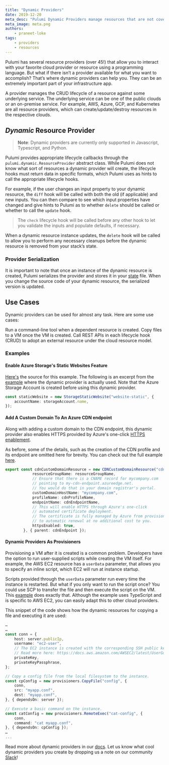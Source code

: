```yaml
---
title: "Dynamic Providers"
date: 2019-12-20
meta_desc: "Pulumi Dynamic Providers manage resources that are not covered in pre-built providers"
meta_image: meta.png
authors:
    - praneet-loke
tags:
    - providers
    - resources
---
```


Pulumi has several resource providers (over 45!) that allow you to interact with your favorite cloud provider or resource using a programming language. But what if there isn’t a provider available for what you want to accomplish? That’s where dynamic providers can help you. They can be an extremely important part of your infrastructure app.

<!--more-->

A provider manages the CRUD lifecycle of a resource against some underlying service. The underlying service can be one of the public clouds or an on-premise service. For example, AWS, Azure, GCP, and Kubernetes are all resource providers, which can create/update/destroy resources in the respective clouds.

## _Dynamic_ Resource Provider

> **Note**: Dynamic providers are currently only supported in Javascript, Typescript, and Python.

Pulumi provides appropriate lifecycle callbacks through the `pulumi.dynamic.ResourceProvider` abstract class. While Pulumi does not know what sort of resources a dynamic provider will create, the lifecycle hooks must return data in specific formats, which Pulumi uses as hints to call the appropriate lifecycle hooks.

For example, if the user changes an input property to your dynamic resource, the `diff` hook will be called with both the old (if applicable) and new inputs. You can then compare to see which input properties have changed and give hints to Pulumi as to whether `delete` should be called or whether to call the `update` hook.

> The `check` lifecycle hook will be called before any other hook to let you validate the inputs and populate defaults, if necessary.

When a dynamic resource instance updates, the `delete` hook will be called to allow you to perform any necessary cleanups before the dynamic resource is removed from your stack’s state.

### Provider Serialization

It is important to note that once an instance of the dynamic resource is created, Pulumi serializes the provider and stores it in your [state](https://www.pulumi.com/docs/intro/concepts/state/#state) file. When you change the source code of your dynamic resource, the serialized version is updated.

## Use Cases

Dynamic providers can be used for almost any task. Here are some use cases:

Run a command-line tool when a dependent resource is created.
Copy files to a VM once the VM is created.
Call REST APIs in each lifecycle hook (CRUD) to adopt an external resource under the cloud resource model.

### Examples

#### Enable Azure Storage's Static Websites Feature

[Here's](https://github.com/pulumi/examples/blob/master/azure-ts-static-website/staticWebsite.ts) the source for this example. The following is an excerpt from the [example](https://github.com/pulumi/examples/blob/master/azure-ts-static-website/index.ts) where the dynamic provider is actually used. Note that the Azure Storage Account is created before using this dynamic provider.

```ts
const staticWebsite = new StorageStaticWebsite("website-static", {
	accountName: storageAccount.name,
});
```

#### Add A Custom Domain To An Azure CDN endpoint

Along with adding a custom domain to the CDN endpoint, this dynamic provider also enables HTTPS provided by Azure's one-click [HTTPS enablement](https://docs.microsoft.com/en-us/azure/cdn/cdn-custom-ssl?tabs=option-1-default-enable-https-with-a-cdn-managed-certificate).

As before, some of the details, such as the creation of the CDN profile and its endpoint are omitted here for brevity. You can check out the full example [here](https://github.com/pulumi/examples/tree/master/azure-ts-dynamicresource).

```ts
export const cdnCustomDomainResource = new CDNCustomDomainResource("cdnCustomDomain", {
        	resourceGroupName: resourceGroupName,
        	// Ensure that there is a CNAME record for mycompany.com
        	// pointing to my-cdn-endpoint.azureedge.net.
        	// You would do that in your domain registrar's portal.
        	customDomainHostName: "mycompany.com",
        	profileName: cdnProfileName,
        	endpointName: cdnEndpointName,
        	// This will enable HTTPS through Azure's one-click
        	// automated certificate deployment.
        	// The certificate is fully managed by Azure from provisioning
        	// to automatic renewal at no additional cost to you.
        	httpsEnabled: true,
    	}, { parent: cdnEndpoint });
```

#### Dynamic Providers As Provisioners

Provisioning a VM after it is created is a common problem. Developers have the option to run user-supplied scripts while creating the VM itself. For example, the AWS EC2 resource has a `userData` parameter, that allows you to specify an inline script, which EC2 will run at instance startup.

Scripts provided through the `userData` parameter run every time the instance is restarted. But what if you only want to run the script once? You could use SCP to transfer the file and then execute the script on the VM. This [example](https://github.com/pulumi/examples/tree/master/aws-ts-ec2-provisioners) does exactly that. Although the example uses TypeScript and is specific to AWS EC2, you can easily adapt this to other cloud providers.

This snippet of the code shows how the dynamic resources for copying a file and executing it are used:

```ts
…
…
const conn = {
	host: server.publicIp,
	username: "ec2-user",
	// The EC2 instance is created with the corresponding SSH public key.
	// Read more here: https://docs.aws.amazon.com/AWSEC2/latest/UserGuide/ec2-key-pairs.html.
	privateKey,
	privateKeyPassphrase,
};

// Copy a config file from the local filesystem to the instance.
const cpConfig = new provisioners.CopyFile("config", {
	conn,
	src: "myapp.conf",
	dest: "myapp.conf",
}, { dependsOn: server });

// Execute a basic command on the instance.
const catConfig = new provisioners.RemoteExec("cat-config", {
	conn,
	command: "cat myapp.conf",
}, { dependsOn: cpConfig });
…
...
```

Read more about dynamic providers in our [docs](https://www.pulumi.com/docs/intro/concepts/programming-model/#dynamicproviders). Let us know what cool dynamic providers you create by dropping us a note on our community [Slack](https://slack.pulumi.com/)!
